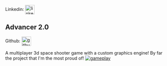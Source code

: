 Linkedin:  <a href="https://www.linkedin.com/in/skarpnes/" target="_blank">
  <img align="center" src="https://cdn.jsdelivr.net/npm/simple-icons@3.0.1/icons/linkedin.svg" alt="linkedin" height="30" width="30">
</a>

<h2>Advancer 2.0</h2>

Github: <a href="https://github.com/Sharpness-B/Advancer-2.0/" target="_blank">
  <img align="center" src="https://cdn-icons-png.flaticon.com/512/25/25231.png" alt="github" height="30" width="30">
</a>

A multiplayer 3d space shooter game with a custom graphics engine! By far the project that I'm the most proud of!
<a href="advancer20.herokuapp.com" target="_blank">
  <img src="https://github.com/Sharpness-B/Advancer-2.0/blob/main/marketing_assets/main.gif?raw=true" alt="gameplay">
</a>
